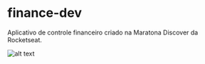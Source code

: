 # finance-dev
Aplicativo de controle financeiro criado na Maratona Discover da Rocketseat.

![alt text](https://prnt.sc/127pazq)

